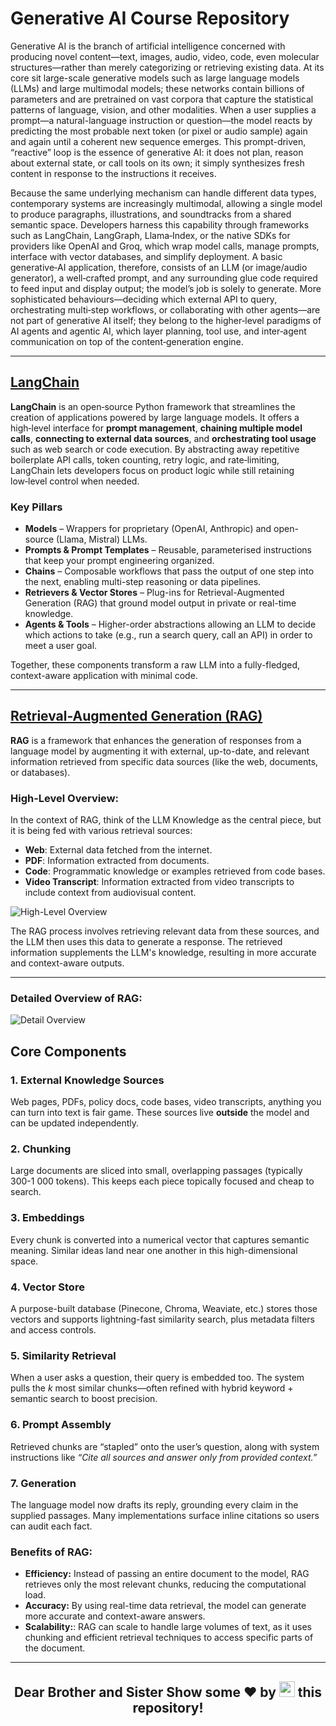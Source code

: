 # Generative AI Course Repository

Generative AI is the branch of artificial intelligence concerned with producing novel content—text, images, audio, video, code, even molecular structures—rather than merely categorizing or retrieving existing data. At its core sit large-scale generative models such as large language models (LLMs) and large multimodal models; these networks contain billions of parameters and are pretrained on vast corpora that capture the statistical patterns of language, vision, and other modalities. When a user supplies a prompt—a natural-language instruction or question—the model reacts by predicting the most probable next token (or pixel or audio sample) again and again until a coherent new sequence emerges. This prompt-driven, “reactive” loop is the essence of generative AI: it does not plan, reason about external state, or call tools on its own; it simply synthesizes fresh content in response to the instructions it receives.

Because the same underlying mechanism can handle different data types, contemporary systems are increasingly multimodal, allowing a single model to produce paragraphs, illustrations, and soundtracks from a shared semantic space. Developers harness this capability through frameworks such as LangChain, LangGraph, Llama‑Index, or the native SDKs for providers like OpenAI and Groq, which wrap model calls, manage prompts, interface with vector databases, and simplify deployment. A basic generative‑AI application, therefore, consists of an LLM (or image/audio generator), a well‑crafted prompt, and any surrounding glue code required to feed input and display output; the model’s job is solely to generate. More sophisticated behaviours—deciding which external API to query, orchestrating multi‑step workflows, or collaborating with other agents—are not part of generative AI itself; they belong to the higher‑level paradigms of AI agents and agentic AI, which layer planning, tool use, and inter‑agent communication on top of the content‑generation engine.

---

## [LangChain](https://github.com/MuhammadAhsaanAbbasi/generative-ai/tree/main/01_langchain)

**LangChain** is an open‑source Python framework that streamlines the creation of applications powered by large language models. It offers a high‑level interface for **prompt management**, **chaining multiple model calls**, **connecting to external data sources**, and **orchestrating tool usage** such as web search or code execution. By abstracting away repetitive boilerplate API calls, token counting, retry logic, and rate‑limiting, LangChain lets developers focus on product logic while still retaining low‑level control when needed.

### Key Pillars

- **Models** – Wrappers for proprietary (OpenAI, Anthropic) and open-source (Llama, Mistral) LLMs.  
- **Prompts & Prompt Templates** – Reusable, parameterised instructions that keep your prompt engineering organized.  
- **Chains** – Composable workflows that pass the output of one step into the next, enabling multi-step reasoning or data pipelines.  
- **Retrievers & Vector Stores** – Plug-ins for Retrieval-Augmented Generation (RAG) that ground model output in private or real-time knowledge.  
- **Agents & Tools** – Higher-order abstractions allowing an LLM to decide which actions to take (e.g., run a search query, call an API) in order to meet a user goal.  

Together, these components transform a raw LLM into a fully-fledged, context-aware application with minimal code.

---

## [Retrieval-Augmented Generation (RAG)](https://github.com/MuhammadAhsaanAbbasi/generative-ai/tree/main/02_RAG)

**RAG** is a framework that enhances the generation of responses from a language model by augmenting it with external, up-to-date, and relevant information retrieved from specific data sources (like the web, documents, or databases).

### High-Level Overview:

In the context of RAG, think of the LLM Knowledge as the central piece, but it is being fed with various retrieval sources:

- **Web**: External data fetched from the internet.
- **PDF**: Information extracted from documents.
- **Code**: Programmatic knowledge or examples retrieved from code bases.
- **Video Transcript**: Information extracted from video transcripts to include context from audiovisual content.

![High-Level Overview](https://myapplication-logos.s3.ap-south-1.amazonaws.com/HighLevel+Overveiw+RAG.jpg)

The RAG process involves retrieving relevant data from these sources, and the LLM then uses this data to generate a response. The retrieved information supplements the LLM's knowledge, resulting in more accurate and context-aware outputs.

---

### Detailed Overview of RAG:

![Detail Overview](https://myapplication-logos.s3.ap-south-1.amazonaws.com/Detailed+Overview+RAG.jpg)

## Core Components

### 1. External Knowledge Sources

Web pages, PDFs, policy docs, code bases, video transcripts, anything you can turn into text is fair game.  These sources live **outside** the model and can be updated independently.

### 2. Chunking

Large documents are sliced into small, overlapping passages (typically 300-1 000 tokens).  This keeps each piece topically focused and cheap to search.

### 3. Embeddings

Every chunk is converted into a numerical vector that captures semantic meaning.  Similar ideas land near one another in this high-dimensional space.

### 4. Vector Store

A purpose-built database (Pinecone, Chroma, Weaviate, etc.) stores those vectors and supports lightning-fast similarity search, plus metadata filters and access controls.

### 5. Similarity Retrieval

When a user asks a question, their query is embedded too.  The system pulls the *k* most similar chunks—often refined with hybrid keyword + semantic search to boost precision.

### 6. Prompt Assembly

Retrieved chunks are “stapled” onto the user’s question, along with system instructions like *“Cite all sources and answer only from provided context.”*

### 7. Generation

The language model now drafts its reply, grounding every claim in the supplied passages.  Many implementations surface inline citations so users can audit each fact.

### Benefits of RAG:
- **Efficiency:** Instead of passing an entire document to the model, RAG retrieves only the most relevant chunks, reducing the computational load.
- **Accuracy:** By using real-time data retrieval, the model can generate more accurate and context-aware answers.
- **Scalability:**: RAG can scale to handle large volumes of text, as it uses chunking and efficient retrieval techniques to access specific parts of the document.

---

<!-- ## Agents & Tools

**Agents** & **Tools** are two key concepts in LangChain that allow language models to perform actions, interact with external systems, and generate results dynamically.

![Agents & Tools](https://myapplication-logos.s3.ap-south-1.amazonaws.com/Agents+tool.jpg)

### Agents
In LangChain, an Agent is essentially a language model (LLM) that has been provided with a specific prompt to define its behavior. The behavior of an agent is comparable to a state machine, where different actions are performed depending on the agent's state. Each state has its own action, and the agent moves from one state to the next, looping through tasks as defined by the prompt.

#### Agent Process:
- **Action:** The agent takes an action (like answering a question, performing a task, etc.).
- **Observation:** After taking an action, the agent observes the result or feedback from the action.
- **Thought:** Based on its observations, the agent thinks or processes the information.
- **Result:** Finally, the agent produces a result or output based on its thought process.

This cycle repeats, allowing the agent to handle tasks dynamically. Each time, the agent's actions are guided by the prompts you design, which tell it how to behave in different states.

### Tools
Tools in LangChain are interfaces that an agent, chain, or LLM can use to interact with the external world. These tools enable agents to perform actions beyond simple text generation, such as searching the web, executing code, or querying a database.

#### Common Tools:
- **Search Internet:** The agent uses this tool to retrieve information from the web, accessing real-time data to supplement its responses.
- **Execute Code:** With this tool, the agent can run scripts or code to perform computations or other programmatic tasks.
- **Query Database:** This tool allows the agent to access and retrieve information from databases, providing more structured data or facts in its outputs.
By using these tools, the agent can perform more complex tasks and retrieve relevant data from external sources, enhancing its functionality and making it more versatile.

### Conclusion
In summary, *agents* in LangChain are state-driven language models that move through a sequence of actions, observations, and thoughts to produce a result. *Tools* enhance the agent's capabilities by providing interfaces to interact with the external world, enabling it to search for information, run code, or query databases. Together, agents and tools allow you to create highly dynamic, flexible, and intelligent systems capable of complex tasks. -->

<h2 align="center">
Dear Brother and Sister Show some ❤ by <img src="https://imgur.com/o7ncZFp.jpg" height=25px width=25px> this repository!
</h2>